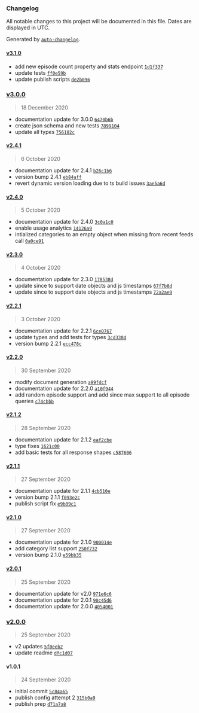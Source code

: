 ### Changelog

All notable changes to this project will be documented in this file. Dates are displayed in UTC.

Generated by [`auto-changelog`](https://github.com/CookPete/auto-changelog).

#### [v3.1.0](https://github.com/RyanHirsch/podcastdx-client/compare/v3.0.0...v3.1.0)

- add new episode count property and stats endpoint [`1d1f337`](https://github.com/RyanHirsch/podcastdx-client/commit/1d1f3371fea58e1ab41eb7573f361032a1de5dea)
- update tests [`ff0e59b`](https://github.com/RyanHirsch/podcastdx-client/commit/ff0e59b1e3cc9c49e85cb5b25effe2c3c312be58)
- update publish scripts [`de2b096`](https://github.com/RyanHirsch/podcastdx-client/commit/de2b09626245c8416aada42276192b8bc4228ce5)

### [v3.0.0](https://github.com/RyanHirsch/podcastdx-client/compare/v2.4.1...v3.0.0)

> 18 December 2020

- documentation update for 3.0.0 [`6470b6b`](https://github.com/RyanHirsch/podcastdx-client/commit/6470b6b0b77ae79249160700fd623f663cf4213b)
- create json schema and new tests [`7899104`](https://github.com/RyanHirsch/podcastdx-client/commit/7899104702de4747b7fed69447de9f1297878558)
- update all types [`756182c`](https://github.com/RyanHirsch/podcastdx-client/commit/756182cbf9c2c313e2eede18692d094b98c166de)

#### [v2.4.1](https://github.com/RyanHirsch/podcastdx-client/compare/v2.4.0...v2.4.1)

> 6 October 2020

- documentation update for 2.4.1 [`b26c1b6`](https://github.com/RyanHirsch/podcastdx-client/commit/b26c1b6a2cc7d753f74e31ffd7c1571142b13a7b)
- version bump 2.4.1 [`eb84aff`](https://github.com/RyanHirsch/podcastdx-client/commit/eb84affc39750eacb263e1843c299f8531ae1bb2)
- revert dynamic version loading due to ts build issues [`3ae5a6d`](https://github.com/RyanHirsch/podcastdx-client/commit/3ae5a6da7ff8e4f1c97fa7cdd096fab69b63c51c)

#### [v2.4.0](https://github.com/RyanHirsch/podcastdx-client/compare/v2.3.0...v2.4.0)

> 5 October 2020

- documentation update for 2.4.0 [`3c0a1c0`](https://github.com/RyanHirsch/podcastdx-client/commit/3c0a1c0d23e2bcedd7755c39ad3bf92e4e7f15e8)
- enable usage analytics [`14126a9`](https://github.com/RyanHirsch/podcastdx-client/commit/14126a9b6ba63864a5010e0ca9006f239a4d326f)
- intialized categories to an empty object when missing from recent feeds call [`0a0ce91`](https://github.com/RyanHirsch/podcastdx-client/commit/0a0ce9144d7d479ab44deba5340c14af56ea54b3)

#### [v2.3.0](https://github.com/RyanHirsch/podcastdx-client/compare/v2.2.1...v2.3.0)

> 4 October 2020

- documentation update for 2.3.0 [`178538d`](https://github.com/RyanHirsch/podcastdx-client/commit/178538dac02878a6e8743ded30995cf11aec1590)
- update since to support date objects and js timestamps [`67f7b8d`](https://github.com/RyanHirsch/podcastdx-client/commit/67f7b8d454068f865d3f144d2152284ea6a047c9)
- update since to support date objects and js timestamps [`72a2ae9`](https://github.com/RyanHirsch/podcastdx-client/commit/72a2ae9f38e36ec5d404b0f98a0aa16f990111d7)

#### [v2.2.1](https://github.com/RyanHirsch/podcastdx-client/compare/v2.2.0...v2.2.1)

> 3 October 2020

- documentation update for 2.2.1 [`6ce0767`](https://github.com/RyanHirsch/podcastdx-client/commit/6ce07672871ffb3ed328c1b64a1d95b19c7846bf)
- update types and add tests for types [`3cd3304`](https://github.com/RyanHirsch/podcastdx-client/commit/3cd33046b17e610cb8dd97f9dfcf890dcda29acf)
- version bump 2.2.1 [`ecc478c`](https://github.com/RyanHirsch/podcastdx-client/commit/ecc478c818c8a5127adbce46a7a210daf3cb7def)

#### [v2.2.0](https://github.com/RyanHirsch/podcastdx-client/compare/v2.1.2...v2.2.0)

> 30 September 2020

- modify document generation [`a89fdcf`](https://github.com/RyanHirsch/podcastdx-client/commit/a89fdcf8e7dc6c1a070715e07ec0bcb3ba28a74c)
- documentation update for 2.2.0 [`a10f944`](https://github.com/RyanHirsch/podcastdx-client/commit/a10f9448e26845e062693bf776b31eaab9b8d5f5)
- add random episode support and add since max support to all episode queries [`c74cbbb`](https://github.com/RyanHirsch/podcastdx-client/commit/c74cbbbe28095771bf912e8c808b15221c65095c)

#### [v2.1.2](https://github.com/RyanHirsch/podcastdx-client/compare/v2.1.1...v2.1.2)

> 28 September 2020

- documentation update for 2.1.2 [`eaf2cbe`](https://github.com/RyanHirsch/podcastdx-client/commit/eaf2cbe9109f031b65b534f1e40e9f2468bbf155)
- type fixes [`1621c00`](https://github.com/RyanHirsch/podcastdx-client/commit/1621c00537555d6316978c033a571bf7ddc6ce9a)
- add basic tests for all response shapes [`c587606`](https://github.com/RyanHirsch/podcastdx-client/commit/c58760680572673deb79a492e861302139422df4)

#### [v2.1.1](https://github.com/RyanHirsch/podcastdx-client/compare/v2.1.0...v2.1.1)

> 27 September 2020

- documentation update for 2.1.1 [`4cb510e`](https://github.com/RyanHirsch/podcastdx-client/commit/4cb510ea5fdffeb9ccf1ed0d5b5de72a37ed3810)
- version bump 2.1.1 [`f093e2c`](https://github.com/RyanHirsch/podcastdx-client/commit/f093e2cd7f6c594f48503bc82f55fe7e011f5a9a)
- publish script fix [`e9b09c1`](https://github.com/RyanHirsch/podcastdx-client/commit/e9b09c1b3a63cddce1ff22f0331722fd062ca4cd)

#### [v2.1.0](https://github.com/RyanHirsch/podcastdx-client/compare/v2.0.1...v2.1.0)

> 27 September 2020

- documentation update for 2.1.0 [`900014e`](https://github.com/RyanHirsch/podcastdx-client/commit/900014e5059f6b0604a003709dccbdf04b695acd)
- add category list support [`250f732`](https://github.com/RyanHirsch/podcastdx-client/commit/250f73277bd5383298676f862fe10695d36687b7)
- version bump 2.1.0 [`e59bb35`](https://github.com/RyanHirsch/podcastdx-client/commit/e59bb354e9a7f243e267fc6e76015cdb3700a530)

#### [v2.0.1](https://github.com/RyanHirsch/podcastdx-client/compare/v2.0.0...v2.0.1)

> 25 September 2020

- documentation update for v2.0 [`971e6c6`](https://github.com/RyanHirsch/podcastdx-client/commit/971e6c6bb59fad96bbd8322affd2abfcf50ccb3d)
- documentation update for 2.0.1 [`90c45d6`](https://github.com/RyanHirsch/podcastdx-client/commit/90c45d6454eebff7a66863279e695e0bb2004f88)
- documentation update for 2.0.0 [`4054001`](https://github.com/RyanHirsch/podcastdx-client/commit/4054001cb56c844a38fd300878f34fb2c9822315)

### [v2.0.0](https://github.com/RyanHirsch/podcastdx-client/compare/v1.0.1...v2.0.0)

> 25 September 2020

- v2 updates [`5f0eeb2`](https://github.com/RyanHirsch/podcastdx-client/commit/5f0eeb2b526ee32deb60d1344a846c31bfcda8f4)
- update readme [`dfc1d07`](https://github.com/RyanHirsch/podcastdx-client/commit/dfc1d07092ed27d8c1dca9cbe255c340777fdf89)

#### v1.0.1

> 24 September 2020

- initial commit [`5c84a65`](https://github.com/RyanHirsch/podcastdx-client/commit/5c84a65abaf7fab7e61db46f7a3ecfc8ccff24e0)
- publish config attempt 2 [`315b0a9`](https://github.com/RyanHirsch/podcastdx-client/commit/315b0a971875b15c981758eade1cdb83fe43b70a)
- publish prep [`d71a7a8`](https://github.com/RyanHirsch/podcastdx-client/commit/d71a7a85555181373f8a4bf29d26afed0fba71f6)
